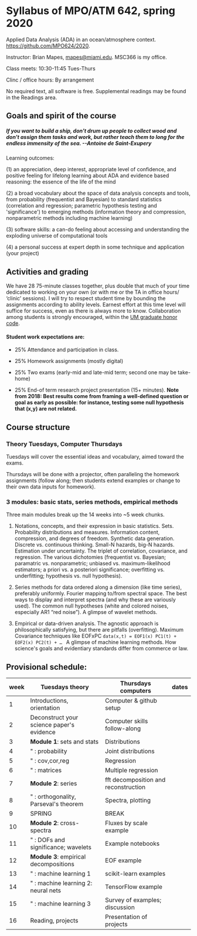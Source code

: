 # Syllabus of MPO/ATM 642, spring 2020
Applied Data Analysis (ADA) in an ocean/atmosphere context. 
https://github.com/MPO624/2020.

Instructor: Brian Mapes, mapes@miami.edu. MSC366 is my office. 

Class meets: 10:30-11:45 Tues-Thurs

Clinc / office hours: By arrangement

No required text, all software is free. Supplemental readings may be found in the Readings area. 

## Goals and spirit of the course
##### _If you want to build a ship, don't drum up people to collect wood and don't assign them tasks and work, but rather teach them to long for the endless immensity of the sea. --Antoine de Saint-Exupery_

Learning outcomes: 

  (1) an appreciation, deep interest, appropriate level of confidence, and positive feeling for lifelong learning about ADA and evidence based reasoning: the essence of the life of the mind

  (2) a broad vocabulary about the space of data analysis concepts and tools, from probability (frequentist and Bayesian) to standard statistics (correlation and regression; parametric hypothesis testing and 'significance') to emerging methods (information theory and compression, nonparametric methods including machine learning)

  (3) software skills: a can-do feeling about accessing and understanding the exploding universe of computational tools
  
  (4) a personal success at expert depth in some technique and application (your project)

## Activities and grading
We have 28 75-minute classes together, plus double that much of your time dedicated to working on your own (or with me or the TA in office hours/ ‘clinic’ sessions). I will try to respect student time by bounding the assignments according to ability levels. Earnest effort at this time level will suffice for success, even as there is always more to know. Collaboration among students is strongly encouraged, within the [UM graduate honor code](https://www.grad.miami.edu/_assets/pdf/graduate_student_honor_code_2016_2017.pdf). 

#### Student work expectations are: 
  * 25% Attendance and participation in class. 
  
  * 25% Homework assignments (mostly digital)  
  
  * 25% Two exams (early-mid and late-mid term; second one may be take-home)
  
  * 25% End-of term research project presentation (15+ minutes). **Note from 2018: Best results come from framing a well-defined question or goal as early as possible: for instance, testing some null hypothesis that (x,y) are not related.** 
  
## Course structure

### Theory Tuesdays, Computer Thursdays

Tuesdays will cover the essential ideas and vocabulary, aimed toward the exams. 

Thursdays will be done with a projector, often paralleling the homework assignments (follow along; then students extend examples or change to their own data inputs for homework).  

### 3 modules: basic stats, series methods, empirical methods 
Three main modules break up the 14 weeks into ~5 week chunks.

1. Notations, concepts, and their expression in basic statistics. Sets. Probability distributions and measures. Information content, compression, and degrees of freedom. Synthetic data generation. Discrete vs. continuous thinking. Small-N hazards, big-N hazards. Estimation under uncertainty. The triplet of correlation, covariance, and regression. The various dichotomies (frequentist vs. Bayesian; paramatric vs. nonparametric; unbiased vs. maximum-likelihood estimators; a priori vs. a posteriori significance; overfitting vs. underfitting; hypothesis vs. null hypothesis). 

2. Series methods for data ordered along a dimension (like time series), preferably uniformly. Fourier mapping to/from spectral space. The best ways to display and interpret spectra (and why these are variously used). The common null hypotheses (white and colored noises, especially AR1 “red noise”). A glimpse of wavelet methods. 

3. Empirical or data-driven analysis. The agnostic approach is philosophically satisfying, but there are pitfalls (overfitting). Maximum Covariance techniques like EOFxPC `data(x,t) = EOF1(x) PC1(t) + EOF2(x) PC2(t) + … ` A glimpse of machine learning methods. How science's goals and evidentiary standards differ from commerce or law. 




## Provisional schedule: 

week | Tuesdays theory | Thursdays computers | dates
-----|----------|-----------|------
1 | Introductions, orientation     |Computer & github setup      |
2 | Deconstruct your science paper's evidence | Computer skills follow-along | 
3 | **Module 1**: sets and stats | Distributions                | 
4 | " : probability|Joint distributions        |  
5 | " : cov,cor,reg| Regression                | 
6 | " : matrices   | Multiple regression        | 
7 | **Module 2**: series | fft decomposition and reconstruction  | 
8 | " : orthogonality, Parseval's theorem| Spectra, plotting   | 
9 | SPRING | BREAK | 
10| **Module 2**: cross-spectra | Fluxes by scale example  | 
11| " : DOFs and significance; wavelets   | Example notebooks     | 
12| **Module 3**: empirical decompositions | EOF example  | 
13| " : machine learning 1  | scikit-learn examples | 
14| " : machine learning 2: neural nets  | TensorFlow example | 
15| " : machine learning 3 | Survey of examples; discussion  | 
16| Reading, projects | Presentation of projects | 

